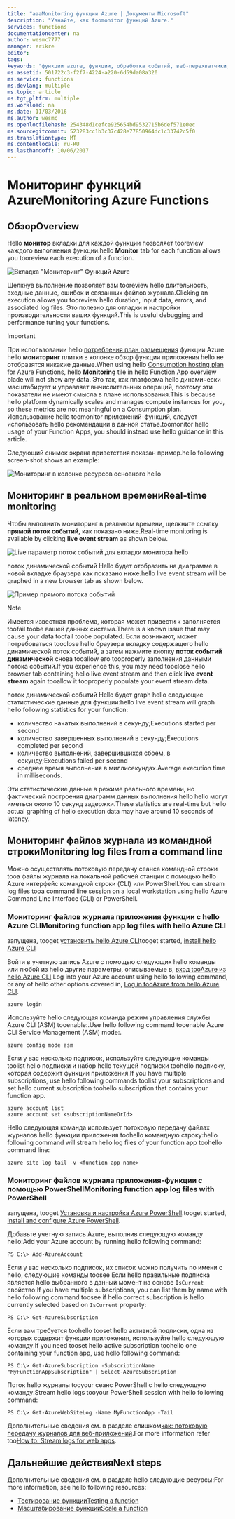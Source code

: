 ```yaml
---
title: "aaaMonitoring функции Azure | Документы Microsoft"
description: "Узнайте, как toomonitor функций Azure."
services: functions
documentationcenter: na
author: wesmc7777
manager: erikre
editor: 
tags: 
keywords: "функции azure, функции, обработка событий, веб-перехватчики, динамические вычисления, независимая архитектура"
ms.assetid: 501722c3-f2f7-4224-a220-6d59da08a320
ms.service: functions
ms.devlang: multiple
ms.topic: article
ms.tgt_pltfrm: multiple
ms.workload: na
ms.date: 11/03/2016
ms.author: wesmc
ms.openlocfilehash: 254348d1cefce925654bd9532715b6def571e0ec
ms.sourcegitcommit: 523283cc1b3c37c428e77850964dc1c33742c5f0
ms.translationtype: MT
ms.contentlocale: ru-RU
ms.lasthandoff: 10/06/2017
---
```

# <a name="monitoring-azure-functions"></a><span data-ttu-id="5487d-104">Мониторинг функций Azure</span><span class="sxs-lookup"><span data-stu-id="5487d-104">Monitoring Azure Functions</span></span>

## <a name="overview"></a><span data-ttu-id="5487d-105">Обзор</span><span class="sxs-lookup"><span data-stu-id="5487d-105">Overview</span></span> 


<span data-ttu-id="5487d-106">Hello **монитор** вкладки для каждой функции позволяет tooreview каждого выполнения функции.</span><span class="sxs-lookup"><span data-stu-id="5487d-106">hello **Monitor** tab for each function allows you tooreview each execution of a function.</span></span>

![Вкладка "Мониторинг" Функций Azure](./media/functions-monitoring/monitor-tab.png) 

<span data-ttu-id="5487d-108">Щелкнув выполнение позволяет вам tooreview hello длительность, входные данные, ошибок и связанных файлов журнала.</span><span class="sxs-lookup"><span data-stu-id="5487d-108">Clicking an execution allows you tooreview hello duration, input data, errors, and associated log files.</span></span> <span data-ttu-id="5487d-109">Это полезно для отладки и настройки производительности ваших функций.</span><span class="sxs-lookup"><span data-stu-id="5487d-109">This is useful debugging and performance tuning your functions.</span></span>


> [!IMPORTANT]
> <span data-ttu-id="5487d-110">При использовании hello [потребления план размещения](functions-overview.md#pricing) функции Azure hello **мониторинг** плитки в колонке обзор функции приложения hello не отобразятся никакие данные.</span><span class="sxs-lookup"><span data-stu-id="5487d-110">When using hello [Consumption hosting plan](functions-overview.md#pricing) for Azure Functions, hello **Monitoring** tile in hello Function App overview blade will not show any data.</span></span> <span data-ttu-id="5487d-111">Это так, как платформа hello динамически масштабирует и управляет вычислительных операций, поэтому эти показатели не имеют смысла в плане использования.</span><span class="sxs-lookup"><span data-stu-id="5487d-111">This is because hello platform dynamically scales and manages compute instances for you, so these metrics are not meaningful on a Consumption plan.</span></span> <span data-ttu-id="5487d-112">Использование hello toomonitor приложений-функций, следует использовать hello рекомендации в данной статье.</span><span class="sxs-lookup"><span data-stu-id="5487d-112">toomonitor hello usage of your Function Apps, you should instead use hello guidance in this article.</span></span>
> 
> <span data-ttu-id="5487d-113">Следующий снимок экрана приветствия показан пример.</span><span class="sxs-lookup"><span data-stu-id="5487d-113">hello following screen-shot shows an example:</span></span>
> 
> ![Мониторинг в колонке ресурсов основного hello](./media/functions-monitoring/app-service-overview-monitoring.png)



## <a name="real-time-monitoring"></a><span data-ttu-id="5487d-115">Мониторинг в реальном времени</span><span class="sxs-lookup"><span data-stu-id="5487d-115">Real-time monitoring</span></span>

<span data-ttu-id="5487d-116">Чтобы выполнить мониторинг в реальном времени, щелкните ссылку **прямой поток событий**, как показано ниже.</span><span class="sxs-lookup"><span data-stu-id="5487d-116">Real-time monitoring is available by clicking **live event stream** as shown below.</span></span> 

![Live параметр поток событий для вкладки монитора hello](./media/functions-monitoring/monitor-tab-live-event-stream.png)

<span data-ttu-id="5487d-118">поток динамической событий Hello будет отобразить на диаграмме в новой вкладке браузера как показано ниже.</span><span class="sxs-lookup"><span data-stu-id="5487d-118">hello live event stream will be graphed in a new browser tab as shown below.</span></span> 

![Пример прямого потока событий](./media/functions-monitoring/live-event-stream.png)


> [!NOTE]
> <span data-ttu-id="5487d-120">Имеется известная проблема, которая может привести к заполняется toofail toobe вашей данных система.</span><span class="sxs-lookup"><span data-stu-id="5487d-120">There is a known issue that may cause your data toofail toobe populated.</span></span> <span data-ttu-id="5487d-121">Если возникают, может потребоваться tooclose hello браузера вкладку содержащего hello динамической поток событий, а затем нажмите кнопку **поток событий динамической** снова tooallow его tooproperly заполнения данными потока событий.</span><span class="sxs-lookup"><span data-stu-id="5487d-121">If you experience this, you may need tooclose hello browser tab containing hello live event stream and then click **live event stream** again tooallow it tooproperly populate your event stream data.</span></span> 

<span data-ttu-id="5487d-122">поток динамической событий Hello будет graph hello следующие статистические данные для функции:</span><span class="sxs-lookup"><span data-stu-id="5487d-122">hello live event stream will graph hello following statistics for your function:</span></span>

* <span data-ttu-id="5487d-123">количество начатых выполнений в секунду;</span><span class="sxs-lookup"><span data-stu-id="5487d-123">Executions started per second</span></span>
* <span data-ttu-id="5487d-124">количество завершенных выполнений в секунду;</span><span class="sxs-lookup"><span data-stu-id="5487d-124">Executions completed per second</span></span>
* <span data-ttu-id="5487d-125">количество выполнений, завершившихся сбоем, в секунду;</span><span class="sxs-lookup"><span data-stu-id="5487d-125">Executions failed per second</span></span>
* <span data-ttu-id="5487d-126">среднее время выполнения в миллисекундах.</span><span class="sxs-lookup"><span data-stu-id="5487d-126">Average execution time in milliseconds.</span></span>

<span data-ttu-id="5487d-127">Эти статистические данные в режиме реального времени, но фактический построения диаграмм данных выполнения hello hello могут иметься около 10 секунд задержки.</span><span class="sxs-lookup"><span data-stu-id="5487d-127">These statistics are real-time but hello actual graphing of hello execution data may have around 10 seconds of latency.</span></span>






## <a name="monitoring-log-files-from-a-command-line"></a><span data-ttu-id="5487d-128">Мониторинг файлов журнала из командной строки</span><span class="sxs-lookup"><span data-stu-id="5487d-128">Monitoring log files from a command line</span></span>


<span data-ttu-id="5487d-129">Можно осуществлять потоковую передачу сеанса командной строки tooa файлы журнала на локальной рабочей станции с помощью hello Azure интерфейс командной строки (CLI) или PowerShell.</span><span class="sxs-lookup"><span data-stu-id="5487d-129">You can stream log files tooa command line session on a local workstation using hello Azure Command Line Interface (CLI) or PowerShell.</span></span>

### <a name="monitoring-function-app-log-files-with-hello-azure-cli"></a><span data-ttu-id="5487d-130">Мониторинг файлов журнала приложения функции с hello Azure CLI</span><span class="sxs-lookup"><span data-stu-id="5487d-130">Monitoring function app log files with hello Azure CLI</span></span>

<span data-ttu-id="5487d-131">запущена, tooget [установить hello Azure CLI](../cli-install-nodejs.md)</span><span class="sxs-lookup"><span data-stu-id="5487d-131">tooget started, [install hello Azure CLI](../cli-install-nodejs.md)</span></span>

<span data-ttu-id="5487d-132">Войти в учетную запись Azure с помощью следующих hello команды или любой из hello другие параметры, описываемые в, [вход tooAzure из hello Azure CLI](../xplat-cli-connect.md).</span><span class="sxs-lookup"><span data-stu-id="5487d-132">Log into your Azure account using hello following command, or any of hello other options covered in, [Log in tooAzure from hello Azure CLI](../xplat-cli-connect.md).</span></span>

    azure login

<span data-ttu-id="5487d-133">Используйте hello следующая команда режим управления службы Azure CLI (ASM) tooenable:.</span><span class="sxs-lookup"><span data-stu-id="5487d-133">Use hello following command tooenable Azure CLI Service Management (ASM) mode:.</span></span>

    azure config mode asm

<span data-ttu-id="5487d-134">Если у вас несколько подписок, используйте следующие команды toolist hello подписки и набор hello текущей подписки toohello подписку, которая содержит функции приложения.</span><span class="sxs-lookup"><span data-stu-id="5487d-134">If you have multiple subscriptions, use hello following commands toolist your subscriptions and set hello current subscription toohello subscription that contains your function app.</span></span>

    azure account list
    azure account set <subscriptionNameOrId>

<span data-ttu-id="5487d-135">Hello следующая команда использует потоковую передачу файлах журналов hello функции приложения toohello командную строку:</span><span class="sxs-lookup"><span data-stu-id="5487d-135">hello following command will stream hello log files of your function app toohello command line:</span></span>

    azure site log tail -v <function app name>

### <a name="monitoring-function-app-log-files-with-powershell"></a><span data-ttu-id="5487d-136">Мониторинг файлов журнала приложения-функции с помощью PowerShell</span><span class="sxs-lookup"><span data-stu-id="5487d-136">Monitoring function app log files with PowerShell</span></span>

<span data-ttu-id="5487d-137">запущена, tooget [Установка и настройка Azure PowerShell](/powershell/azure/overview).</span><span class="sxs-lookup"><span data-stu-id="5487d-137">tooget started, [install and configure Azure PowerShell](/powershell/azure/overview).</span></span>

<span data-ttu-id="5487d-138">Добавьте учетную запись Azure, выполнив следующую команду hello:</span><span class="sxs-lookup"><span data-stu-id="5487d-138">Add your Azure account by running hello following command:</span></span>

    PS C:\> Add-AzureAccount

<span data-ttu-id="5487d-139">Если у вас несколько подписок, их список можно получить по имени с hello, следующие команды toosee Если hello правильные подписка является hello выбранного в данный момент на основе `IsCurrent` свойство:</span><span class="sxs-lookup"><span data-stu-id="5487d-139">If you have multiple subscriptions, you can list them by name with hello following command toosee if hello correct subscription is hello currently selected based on `IsCurrent` property:</span></span>

    PS C:\> Get-AzureSubscription

<span data-ttu-id="5487d-140">Если вам требуется toohello tooset hello активной подписки, одна из которых содержит функции приложения, используйте hello следующую команду:</span><span class="sxs-lookup"><span data-stu-id="5487d-140">If you need tooset hello active subscription toohello one containing your function app, use hello following command:</span></span>

    PS C:\> Get-AzureSubscription -SubscriptionName "MyFunctionAppSubscription" | Select-AzureSubscription

<span data-ttu-id="5487d-141">Поток hello журналы tooyour сеанс PowerShell с hello следующую команду:</span><span class="sxs-lookup"><span data-stu-id="5487d-141">Stream hello logs tooyour PowerShell session with hello following command:</span></span>

    PS C:\> Get-AzureWebSiteLog -Name MyFunctionApp -Tail

<span data-ttu-id="5487d-142">Дополнительные сведения см. в разделе слишком[как: потоковую передачу журналов для веб-приложений](../app-service-web/web-sites-enable-diagnostic-log.md#streamlogs).</span><span class="sxs-lookup"><span data-stu-id="5487d-142">For more information refer too[How to: Stream logs for web apps](../app-service-web/web-sites-enable-diagnostic-log.md#streamlogs).</span></span> 

## <a name="next-steps"></a><span data-ttu-id="5487d-143">Дальнейшие действия</span><span class="sxs-lookup"><span data-stu-id="5487d-143">Next steps</span></span>
<span data-ttu-id="5487d-144">Дополнительные сведения см. в разделе hello следующие ресурсы:</span><span class="sxs-lookup"><span data-stu-id="5487d-144">For more information, see hello following resources:</span></span>

* [<span data-ttu-id="5487d-145">Тестирование функции</span><span class="sxs-lookup"><span data-stu-id="5487d-145">Testing a function</span></span>](functions-test-a-function.md)
* [<span data-ttu-id="5487d-146">Масштабирование функции</span><span class="sxs-lookup"><span data-stu-id="5487d-146">Scale a function</span></span>](functions-scale.md)

